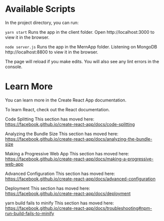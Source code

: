 # Available Scripts
In the project directory, you can run:

`yarn start`
Runs the app in the client folder.
Open http://localhost:3000 to view it in the browser.

`node server.js`
Runs the app in the MernApp folder.
Listening on MongoDB http://localhost:8800 to view it in the browser.

The page will reload if you make edits.
You will also see any lint errors in the console.

# Learn More
You can learn more in the Create React App documentation.

To learn React, check out the React documentation.

Code Splitting
This section has moved here: https://facebook.github.io/create-react-app/docs/code-splitting

Analyzing the Bundle Size
This section has moved here: https://facebook.github.io/create-react-app/docs/analyzing-the-bundle-size

Making a Progressive Web App
This section has moved here: https://facebook.github.io/create-react-app/docs/making-a-progressive-web-app

Advanced Configuration
This section has moved here: https://facebook.github.io/create-react-app/docs/advanced-configuration

Deployment
This section has moved here: https://facebook.github.io/create-react-app/docs/deployment

yarn build fails to minify
This section has moved here: https://facebook.github.io/create-react-app/docs/troubleshooting#npm-run-build-fails-to-minify
